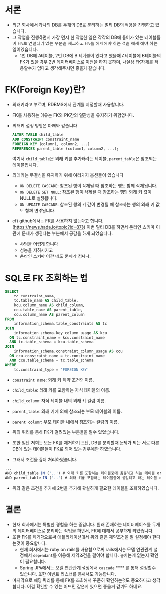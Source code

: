 # 서론

- 최근 회사에서 하나의 DB를 두개의 DB로 분리하는 멀티 DB의 적용을 진행하고 있습니다.
- 그 작업을 진행하면서 가장 먼저 한 작업한 일은 각각의 DB에 들어가 있는 테이블들이 FK로 연결되어 있는 부분을 체크하고 FK를 해제해야 하는 것을 해제 해야 하는 일이였습니다.
    - 1번 DB에 A테이블, 2번 DB에 B 테이블이 있다고 했을때 A테이블에 B테이블의 FK가 있을 경우 2번 데이터베이스로 이전을 하지 못하며, 사실상 FK자체를 적용할수가 없다고 생각해주시면 좋을거 같습니다.

# FK(Foreign Key)란?

- 외래키라고 부르며, RDBMS에서 관계를 지정할때 사용합니다.
- FK를 사용하는 이유는 FK와 PK간의 일관성을 유지하기 위함입니다.
- 외래키 설정 방법은 아래와 같습니다.
    
    ```sql
    ALTER TABLE child_table
    ADD CONSTRAINT constraint_name
    FOREIGN KEY (column1, column2, ...)
    REFERENCES parent_table (column1, column2, ...);
    
    ```
    
    여기서 `child_table`은 외래 키를 추가하려는 테이블, `parent_table`은 참조되는 테이블입니다.
    
- 외래키는 무결성을 유지하기 위해 여러가지 옵션들이 있습니다.
    - `ON DELETE CASCADE`: 참조된 행이 삭제될 때 참조하는 행도 함께 삭제됩니다.
    - `ON DELETE SET NULL`: 참조된 행이 삭제될 때 참조하는 행의 외래 키 값이 NULL로 설정됩니다.
    - `ON UPDATE CASCADE`: 참조된 행의 키 값이 변경될 때 참조하는 행의 외래 키 값도 함께 변경됩니다.
    
- cf) github에서는 FK를 사용하지 않는다고 합니다. (https://news.hada.io/topic?id=878) 이번 멀티 DB를 하면서 온라인 스키마 이관에 문제가 생긴다는 부분에서 공감을 하게 되었습니다.
    - 샤딩을 어렵게 합니다
    - 성능을 저하시키고
    - 온라인 스키마 이관 에도 문제가 됩니다.

# SQL로 FK 조회하는 법

```sql
SELECT
    tc.constraint_name,
    tc.table_name AS child_table,
    kcu.column_name AS child_column,
    ccu.table_name AS parent_table,
    ccu.column_name AS parent_column
FROM
    information_schema.table_constraints AS tc
JOIN
    information_schema.key_column_usage AS kcu
  ON tc.constraint_name = kcu.constraint_name
  AND tc.table_schema = kcu.table_schema
JOIN
    information_schema.constraint_column_usage AS ccu
  ON ccu.constraint_name = tc.constraint_name
  AND ccu.table_schema = tc.table_schema
WHERE
    tc.constraint_type = 'FOREIGN KEY'
```

- `constraint_name`: 외래 키 제약 조건의 이름.
- `child_table`: 외래 키를 포함하는 자식 테이블의 이름.
- `child_column`: 자식 테이블 내의 외래 키 컬럼 이름.
- `parent_table`: 외래 키에 의해 참조되는 부모 테이블의 이름.
- `parent_column`: 부모 테이블 내에서 참조되는 컬럼의 이름.

- 위의 쿼리를 통해 FK가 걸려있는 부분들을 알수 있었습니다.
- 또한 일단 저희는 모든 FK를 제거하기 보단, DB를 분리할때 문제가 되는 서로 다른 DB에 있는 테이블들이 FK로 되어 있는 경우에만 하였습니다.
- 그래서 조건을 좀더 처리하였습니다.

```jsx
...
AND child_table IN ('..') # 외래 키를 포함하는 테이블중에 옮길려고 하는 테이블 or 옮기지 않을 테이블 (2번 조회가 필요)
AND parent_table IN ('..') # 외래 키를 포함하는 테이블중에 옮길려고 하는 테이블 or 옮기지 않을 테이블 (2번 조회가 필요) 
```

- 위와 같은 조건을 추가해 2번을 추가해 확실하게 필요한 테이블을 조회하였습니다.

# 결론

- 현재 회사에서는 특별한 경험을 하는 중입니다. 원래 존재하는 데이터베이스를 두개의 데이터베이스로 분리하는 작업을 하면서, FK에 대해서 공부하게 되었습니다.
- 또한 FK를 제거함으로써 애플리케이션에서 위와 같은 제약조건을 잘 설정해야 한다는것이 중요합니다.
    - 현재 회사에서는 ruby on rails를 사용함으로써 rails에서는 모델 연관관계 설정에서 `dependant`를 이용해 제약조건을 걸어야 합니다. 놓치는게 없는지 확인이 필요합니다.
    - Spring JPA에서는 모델 연관관계 설정에서 `cascade` **** 를 통해 설정할수 있습니다. 또한 이벤트 리스너를 통해서도 가능합니다.
- 마지막으로 해당 쿼리를 통해 FK를 조회해서 꾸준히 확인하는것도 중요하다고 생각합니다. 이걸 확인할 수 있는 어드민 같은게 있으면 좋을거 같기도 하네요.
